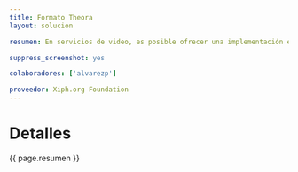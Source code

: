 ```yaml
---
title: Formato Theora
layout: solucion

resumen: En servicios de video, es posible ofrecer una implementación estándar con el formato Theora, puesto que es de libre implementación. Para sistemas que no cuenten con este format implementado se pueden programar excepciones.

suppress_screenshot: yes

colaboradores: ['alvarezp']

proveedor: Xiph.org Foundation
---
```


# Detalles

{{ page.resumen }}

